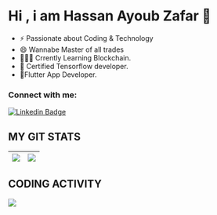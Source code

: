 <!--
**hassan-zafar/hassan-zafar** is a ✨ _special_ ✨ repository because its `README.md` (this file) appears on your GitHub profile.

Here are some ideas to get you started:

- 🔭 I’m currently working on ...
- 🌱 I’m currently learning ...
- 👯 I’m looking to collaborate on ...
- 🤔 I’m looking for help with ...
- 💬 Ask me about ...
- 📫 How to reach me: ...
- 😄 Pronouns: ...
- ⚡ Fun fact: ...
-->
# Hi , i am Hassan Ayoub Zafar 👋
- ⚡️ Passionate about Coding & Technology
- 😄 Wannabe Master of all trades
- 👨🏻‍💻 Crrently Learning Blockchain.
- 🌱 Certified Tensorflow developer. 
- 🔭Flutter App Developer.

 ### Connect with me:

[![Linkedin Badge](https://img.shields.io/badge/-Hassan-blue?style=plastic-square&logo=Linkedin&logoColor=white&link=https://www.linkedin.com/in/hassan-zafar-ayoub/)](https://www.linkedin.com/in/hassan-zafar-ayoub//)

## MY GIT STATS
<img src="https://github-readme-stats.vercel.app/api?username=hassan-zafar&&show_icons=true&count_private=true&theme=radical"/>|<img src="https://github-readme-streak-stats.herokuapp.com/?user=hassan-zafar&theme=radical"/>|
|---|---|
## CODING ACTIVITY
<p>
  <img src="https://github-readme-stats.vercel.app/api/wakatime?username=hassan-zafar&layout=compact&theme=chartreuse-dark&hide_border=true" />
</p>
